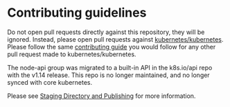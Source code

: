 # Contributing guidelines

Do not open pull requests directly against this repository, they will be ignored. Instead, please open pull requests against [kubernetes/kubernetes](https://git.k8s.io/kubernetes/).  Please follow the same [contributing guide](https://git.k8s.io/kubernetes/CONTRIBUTING.md) you would follow for any other pull request made to kubernetes/kubernetes.

The node-api group was migrated to a built-in API in the k8s.io/api repo with the v1.14 release. This repo is no longer maintained, and no longer synced with core kubernetes.

Please see [Staging Directory and Publishing](https://git.k8s.io/community/contributors/devel/sig-architecture/staging.md) for more information.
